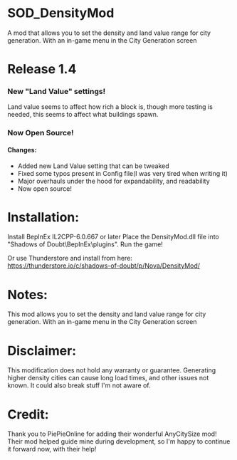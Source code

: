 # SOD_DensityMod
A mod that allows you to set the density and land value range for city generation. With an in-game menu in the City Generation screen


# Release 1.4

### New "Land Value" settings!

Land value seems to affect how rich a block is, though more testing is needed, this seems to affect what buildings spawn.

### Now Open Source!

#### Changes:

- Added new Land Value setting that can be tweaked
- Fixed some typos present in Config file(I was very tired when writing it)
- Major overhauls under the hood for expandability, and readability
- Now open source!

# Installation: 

Install BepInEx IL2CPP-6.0.667 or later
Place the DensityMod.dll file into "Shadows of Doubt\BepInEx\plugins". Run the game!

Or use Thunderstore and install from here: https://thunderstore.io/c/shadows-of-doubt/p/Nova/DensityMod/

# Notes: 

This mod allows you to set the density and land value range for city generation. With an in-game menu in the City Generation screen 

# Disclaimer: 

This modification does not hold any warranty or guarantee. Generating higher density cities can cause long load times, and other issues not known. It could also break stuff I'm not aware of.

# Credit:

Thank you to PiePieOnline for adding their wonderful AnyCitySize mod! Their mod helped guide mine during development, so I'm happy to continue it forward now, with their help! 
